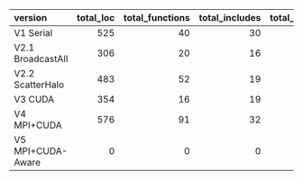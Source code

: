 | version           |   total_loc |   total_functions |   total_includes |   total_cuda_kernels |
|:------------------|------------:|------------------:|-----------------:|---------------------:|
| V1 Serial         |         525 |                40 |               30 |                    0 |
| V2.1 BroadcastAll |         306 |                20 |               16 |                    0 |
| V2.2 ScatterHalo  |         483 |                52 |               19 |                    0 |
| V3 CUDA           |         354 |                16 |               19 |                    4 |
| V4 MPI+CUDA       |         576 |                91 |               32 |                    4 |
| V5 MPI+CUDA-Aware |           0 |                 0 |                0 |                    0 |